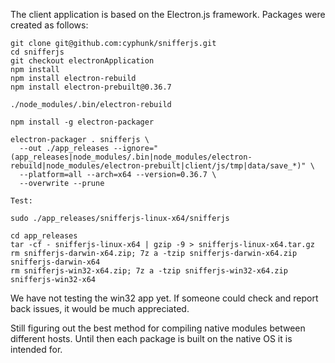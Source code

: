 The client application is based on the Electron.js framework. Packages were
created as follows:

```
git clone git@github.com:cyphunk/snifferjs.git
cd snifferjs
git checkout electronApplication
npm install
npm install electron-rebuild
npm install electron-prebuilt@0.36.7

./node_modules/.bin/electron-rebuild

npm install -g electron-packager

electron-packager . snifferjs \
  --out ./app_releases --ignore="(app_releases|node_modules/.bin|node_modules/electron-rebuild|node_modules/electron-prebuilt|client/js/tmp|data/save_*)" \
  --platform=all --arch=x64 --version=0.36.7 \
  --overwrite --prune

Test:

sudo ./app_releases/snifferjs-linux-x64/snifferjs

cd app_releases
tar -cf - snifferjs-linux-x64 | gzip -9 > snifferjs-linux-x64.tar.gz
rm snifferjs-darwin-x64.zip; 7z a -tzip snifferjs-darwin-x64.zip snifferjs-darwin-x64
rm snifferjs-win32-x64.zip; 7z a -tzip snifferjs-win32-x64.zip snifferjs-win32-x64
```

We have not testing the win32 app yet. If someone could check and report back
issues, it would be much appreciated.

Still figuring out the best method for compiling native modules between different
hosts. Until then each package is built on the native OS it is intended for.
